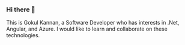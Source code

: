 ### Hi there 👋
This is Gokul Kannan, a Software Developer who has interests in .Net, Angular, and Azure. I would like to learn and collaborate on these technologies.

